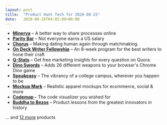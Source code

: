 ```yaml
---
layout: post
title:  "Product Hunt Tech for 2020-08-25"
date:   2020-08-26T04:05:09+00:00
---
```


* **[Minerva](https://www.producthunt.com/posts/minerva?utm_campaign=producthunt-api&utm_medium=api-v2&utm_source=Application%3A+Daily+Digest+RSS+v2+%28ID%3A+29748%29)** – A better way to share processes online
* **[Parity Bar](https://www.producthunt.com/posts/parity-bar?utm_campaign=producthunt-api&utm_medium=api-v2&utm_source=Application%3A+Daily+Digest+RSS+v2+%28ID%3A+29748%29)** – Not everyone earns a US salary
* **[Chorus](https://www.producthunt.com/posts/chorus-2?utm_campaign=producthunt-api&utm_medium=api-v2&utm_source=Application%3A+Daily+Digest+RSS+v2+%28ID%3A+29748%29)** – Making dating human again through matchmaking.
* **[On Deck Writer Fellowship](https://www.producthunt.com/posts/on-deck-writer-fellowship?utm_campaign=producthunt-api&utm_medium=api-v2&utm_source=Application%3A+Daily+Digest+RSS+v2+%28ID%3A+29748%29)** – An 8-week program for the best writers to hone their craft
* **[Q-Stats](https://www.producthunt.com/posts/q-stats?utm_campaign=producthunt-api&utm_medium=api-v2&utm_source=Application%3A+Daily+Digest+RSS+v2+%28ID%3A+29748%29)** – Get free marketing insights for every question on Quora.
* **[Dino Swords](https://www.producthunt.com/posts/dino-swords?utm_campaign=producthunt-api&utm_medium=api-v2&utm_source=Application%3A+Daily+Digest+RSS+v2+%28ID%3A+29748%29)** – Adds 26 different weapons to your browser's Chrome Dino game
* **[Speakeasy](https://www.producthunt.com/posts/speakeasy-4?utm_campaign=producthunt-api&utm_medium=api-v2&utm_source=Application%3A+Daily+Digest+RSS+v2+%28ID%3A+29748%29)** – The vibrancy of a college campus, wherever you happen to be
* **[Mockup Mark](https://www.producthunt.com/posts/mockup-mark?utm_campaign=producthunt-api&utm_medium=api-v2&utm_source=Application%3A+Daily+Digest+RSS+v2+%28ID%3A+29748%29)** – Realistic apparel mockups for ecommerce, social & more
* **[Codemap ](https://www.producthunt.com/posts/codemap?utm_campaign=producthunt-api&utm_medium=api-v2&utm_source=Application%3A+Daily+Digest+RSS+v2+%28ID%3A+29748%29)** – The code visualizer you wished for
* **[Buddha to Bezos](https://www.producthunt.com/posts/buddha-to-bezos?utm_campaign=producthunt-api&utm_medium=api-v2&utm_source=Application%3A+Daily+Digest+RSS+v2+%28ID%3A+29748%29)** – Product lessons from the greatest innovators in history

… and [12 more](https://www.producthunt.com/tech) products